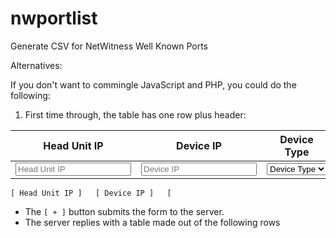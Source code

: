 # nwportlist
Generate CSV for NetWitness Well Known Ports

Alternatives:

If you don't want to commingle JavaScript and PHP, you could do the
following:

1. First time through, the table has one row plus header:

Head Unit IP | Device IP | Device Type | Add
-------------|-----------|-------------|----
<input placeholder="Head Unit IP"> | <input placeholder="Device IP"> | <select size=1><option>Device Type</option></select> | <button>+</button>


    [ Head Unit IP ]   [ Device IP ]   [ 
- The `[ + ]` button submits the form to the server.
- The server replies with a table made out of the following rows
